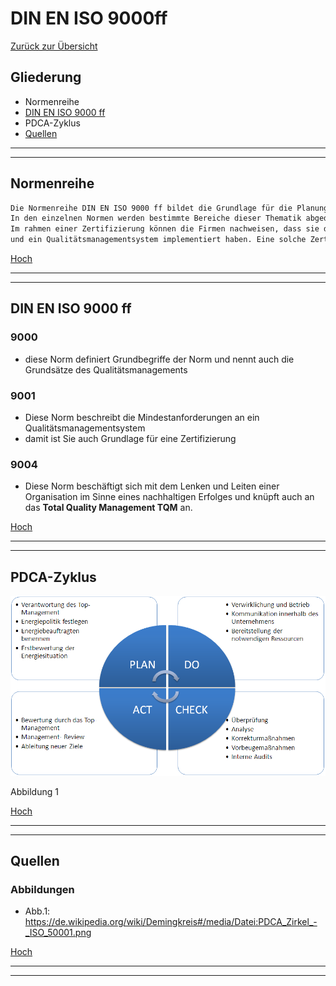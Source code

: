 # DIN EN ISO 9000ff

[Zurück zur Übersicht](../readme.md)

## Gliederung

- Normenreihe
- [DIN EN ISO 9000 ff](#din-en-iso-9000-ff)
- PDCA-Zyklus
- [Quellen](#quellen)


---
---

## Normenreihe

```bash
Die Normenreihe DIN EN ISO 9000 ff bildet die Grundlage für die Planung und Umsetzung eines Qualtitäsmanagementsystems.
In den einzelnen Normen werden bestimmte Bereiche dieser Thematik abgedeckt.
Im rahmen einer Zertifizierung können die Firmen nachweisen, dass sie das Qualitätsmanagement im Sinne der Norm durchführen
und ein Qualitätsmanagementsystem implementiert haben. Eine solche Zertifizierung nennt sich Audit und wird durch einen Auditor durchgeführt.
```

[Hoch](#gliederung)

---
---

## DIN EN ISO 9000 ff

### 9000

- diese Norm definiert Grundbegriffe der Norm und nennt auch die Grundsätze des Qualitätsmanagements

### 9001

- Diese Norm beschreibt die Mindestanforderungen an ein Qualitätsmanagementsystem
- damit ist Sie auch Grundlage für eine Zertifizierung

### 9004

- Diese Norm beschäftigt sich mit dem Lenken und Leiten einer Organisation im Sinne eines nachhaltigen Erfolges und knüpft auch an das **Total Quality Management TQM** an.

[Hoch](#gliederung)

---
---

## PDCA-Zyklus

![Abb. 1 PDCA-Zyklus](./img/pdca.png)

Abbildung 1

[Hoch](#gliederung)

---
---

## Quellen

### Abbildungen

- Abb.1: <https://de.wikipedia.org/wiki/Demingkreis#/media/Datei:PDCA_Zirkel_-_ISO_50001.png>

[Hoch](#gliederung)

---
---
